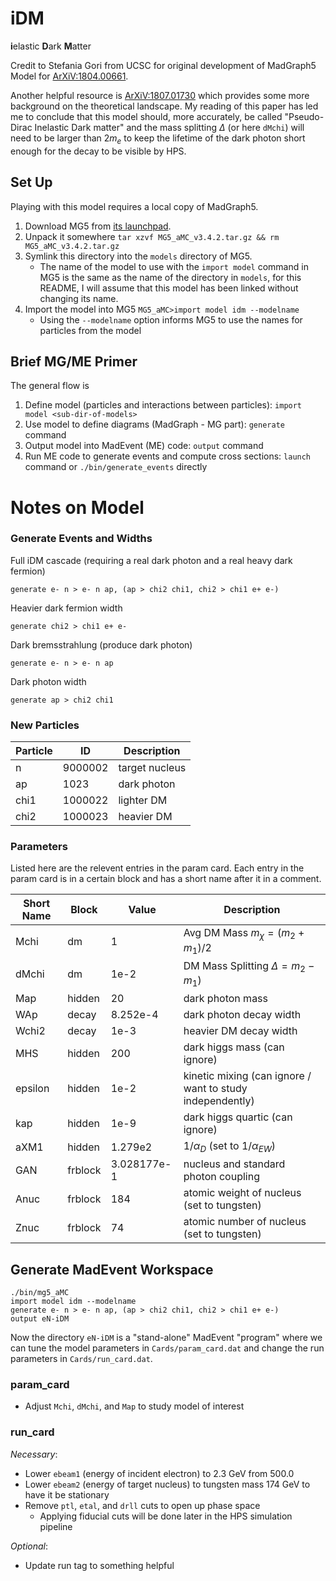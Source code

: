 # iDM
**i**elastic **D**ark **M**atter

Credit to Stefania Gori from UCSC for original development of MadGraph5 Model
for [ArXiV:1804.00661](https://arxiv.org/abs/1804.00661).

Another helpful resource is [ArXiV:1807.01730](https://arxiv.org/abs/1807.01730)
which provides some more background on the theoretical landscape. My reading
of this paper has led me to conclude that this model should, more accurately,
be called "Pseudo-Dirac Inelastic Dark matter" and the mass splitting $\Delta$
(or here `dMchi`) will need to be larger than $2m_e$ to keep the lifetime of
the dark photon short enough for the decay to be visible by HPS.

## Set Up
Playing with this model requires a local copy of MadGraph5.
1. Download MG5 from [its launchpad](https://launchpad.net/mg5amcnlo).
2. Unpack it somewhere `tar xzvf MG5_aMC_v3.4.2.tar.gz && rm MG5_aMC_v3.4.2.tar.gz`
3. Symlink this directory into the `models` directory of MG5.
    - The name of the model to use with the `import model` command in MG5
      is the same as the name of the directory in `models`, for this README,
      I will assume that this model has been linked without changing its name.
4. Import the model into MG5 `MG5_aMC>import model idm --modelname`
    - Using the `--modelname` option informs MG5 to use the names for particles
      from the model

## Brief MG/ME Primer
The general flow is
1. Define model (particles and interactions between particles): `import model <sub-dir-of-models>`
2. Use model to define diagrams (MadGraph - MG part): `generate` command
3. Output model into MadEvent (ME) code: `output` command
4. Run ME code to generate events and compute cross sections: 
   `launch` command or `./bin/generate_events` directly

# Notes on Model

### Generate Events and Widths
Full iDM cascade (requiring a real dark photon and a real heavy dark fermion)
```
generate e- n > e- n ap, (ap > chi2 chi1, chi2 > chi1 e+ e-)
```
Heavier dark fermion width
```
generate chi2 > chi1 e+ e-
```
Dark bremsstrahlung (produce dark photon)
```
generate e- n > e- n ap
```
Dark photon width
```
generate ap > chi2 chi1
```

### New Particles
Particle | ID      | Description
---------|---------|---------------
n        | 9000002 | target nucleus
ap       | 1023    | dark photon
chi1     | 1000022 | lighter DM
chi2     | 1000023 | heavier DM

### Parameters
Listed here are the relevent entries in the param card.
Each entry in the param card is in a certain block and has
a short name after it in a comment.

Short Name | Block | Value | Description
-----------|---|-------|-------------
Mchi | dm | 1 | Avg DM Mass $m_\chi = (m_2+m_1)/2$
dMchi | dm |1e-2 | DM Mass Splitting $\Delta = m_2-m_1)$
Map | hidden | 20 | dark photon mass
WAp | decay | 8.252e-4 | dark photon decay width
Wchi2 | decay | 1e-3 | heavier DM decay width
MHS | hidden | 200 | dark higgs mass (can ignore)
epsilon | hidden | 1e-2 | kinetic mixing (can ignore / want to study independently)
kap | hidden | 1e-9 | dark higgs quartic (can ignore)
aXM1 | hidden | 1.279e2 | $1/\alpha_D$ (set to $1/\alpha_{EW}$)
GAN | frblock | 3.028177e-1 | nucleus and standard photon coupling
Anuc | frblock | 184 | atomic weight of nucleus (set to tungsten)
Znuc | frblock | 74 | atomic number of nucleus (set to tungsten)

## Generate MadEvent Workspace
```
./bin/mg5_aMC
import model idm --modelname
generate e- n > e- n ap, (ap > chi2 chi1, chi2 > chi1 e+ e-)
output eN-iDM
```
Now the directory `eN-iDM` is a "stand-alone" MadEvent "program"
where we can tune the model parameters in `Cards/param_card.dat`
and change the run parameters in `Cards/run_card.dat`.

### param\_card
- Adjust `Mchi`, `dMchi`, and `Map` to study model of interest

### run\_card
*Necessary*:
- Lower `ebeam1` (energy of incident electron) to 2.3 GeV from 500.0
- Lower `ebeam2` (energy of target nucleus) to tungsten mass 174 GeV to have it be stationary
- Remove `ptl`, `etal`, and `drll` cuts to open up phase space
  - Applying fiducial cuts will be done later in the HPS simulation pipeline

*Optional*:
- Update run tag to something helpful

